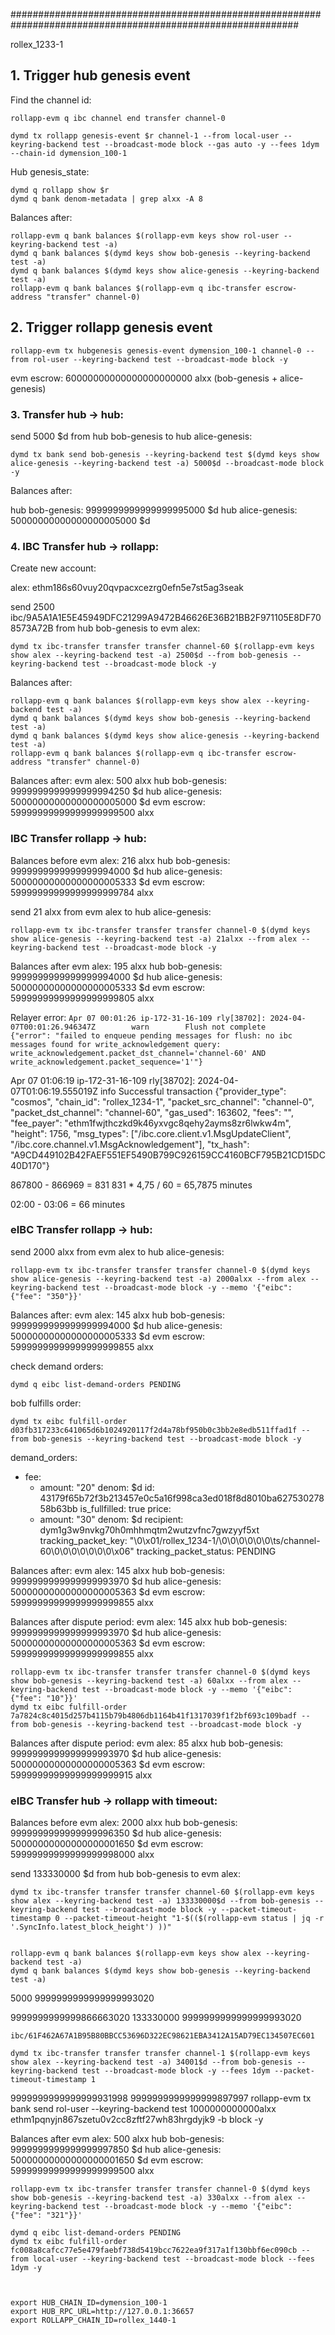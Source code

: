 ############################################################################################################


rollex_1233-1


## 1. Trigger hub genesis event

Find the channel id:

    rollapp-evm q ibc channel end transfer channel-0

    dymd tx rollapp genesis-event $r channel-1 --from local-user --keyring-backend test --broadcast-mode block --gas auto -y --fees 1dym --chain-id dymension_100-1

Hub genesis_state:

    dymd q rollapp show $r
    dymd q bank denom-metadata | grep alxx -A 8

Balances after:

    rollapp-evm q bank balances $(rollapp-evm keys show rol-user --keyring-backend test -a)
    dymd q bank balances $(dymd keys show bob-genesis --keyring-backend test -a)
    dymd q bank balances $(dymd keys show alice-genesis --keyring-backend test -a)
    rollapp-evm q bank balances $(rollapp-evm q ibc-transfer escrow-address "transfer" channel-0)

## 2. Trigger rollapp genesis event

    rollapp-evm tx hubgenesis genesis-event dymension_100-1 channel-0 --from rol-user --keyring-backend test --broadcast-mode block -y

evm escrow: 60000000000000000000000 alxx (bob-genesis + alice-genesis)

### 3. Transfer hub -> hub:

send 5000 $d from hub bob-genesis to hub alice-genesis:

    dymd tx bank send bob-genesis --keyring-backend test $(dymd keys show alice-genesis --keyring-backend test -a) 5000$d --broadcast-mode block -y

Balances after:

hub bob-genesis: 9999999999999999995000 $d
hub alice-genesis: 50000000000000000005000 $d

### 4. IBC Transfer hub -> rollapp:

Create new account:

alex: ethm186s60vuy20qvpacxcezrg0efn5e7st5ag3seak

send 2500 ibc/9A5A1A1E5E45949DFC21299A9472B46626E36B21BB2F971105E8DF708573A72B from hub bob-genesis to evm alex:

    dymd tx ibc-transfer transfer transfer channel-60 $(rollapp-evm keys show alex --keyring-backend test -a) 2500$d --from bob-genesis --keyring-backend test --broadcast-mode block -y

Balances after:

    rollapp-evm q bank balances $(rollapp-evm keys show alex --keyring-backend test -a)
    dymd q bank balances $(dymd keys show bob-genesis --keyring-backend test -a)
    dymd q bank balances $(dymd keys show alice-genesis --keyring-backend test -a)
    rollapp-evm q bank balances $(rollapp-evm q ibc-transfer escrow-address "transfer" channel-0)

Balances after:
  evm alex: 500 alxx
  hub bob-genesis: 9999999999999999994250 $d
  hub alice-genesis: 50000000000000000005000 $d
  evm escrow: 59999999999999999999500 alxx

### IBC Transfer rollapp -> hub:

Balances before
  evm alex: 216 alxx
  hub bob-genesis: 9999999999999999994000 $d
  hub alice-genesis: 50000000000000000005333 $d
  evm escrow: 59999999999999999999784 alxx

send 21 alxx from evm alex to hub alice-genesis:

    rollapp-evm tx ibc-transfer transfer transfer channel-0 $(dymd keys show alice-genesis --keyring-backend test -a) 21alxx --from alex --keyring-backend test --broadcast-mode block -y

Balances after
  evm alex: 195 alxx
  hub bob-genesis: 9999999999999999994000 $d
  hub alice-genesis: 50000000000000000005333 $d
  evm escrow: 59999999999999999999805 alxx

Relayer error: `Apr 07 00:01:26 ip-172-31-16-109 rly[38702]: 2024-04-07T00:01:26.946347Z       
warn        Flush not complete       
{"error": "failed to enqueue pending messages for flush: no ibc messages found for write_acknowledgement query: 
write_acknowledgement.packet_dst_channel='channel-60' AND write_acknowledgement.packet_sequence='1'"}`

Apr 07 01:06:19 ip-172-31-16-109 rly[38702]: 2024-04-07T01:06:19.555019Z        info        Successful transaction        {"provider_type": "cosmos", "chain_id": "rollex_1234-1", "packet_src_channel": "channel-0", "packet_dst_channel": "channel-60", "gas_used": 163602, "fees": "", "fee_payer": "ethm1fwjthczkd9k46yxvgc8qehy2ayms8zr6lwkw4m", "height": 1756, "msg_types": ["/ibc.core.client.v1.MsgUpdateClient", "/ibc.core.channel.v1.MsgAcknowledgement"], "tx_hash": "A9CD449102B42FAEF551EF5490B799C926159CC4160BCF795B21CD15DC40D170"}


867800 - 866969 = 831
831 * 4,75 / 60 = 65,7875 minutes

02:00 - 03:06 = 66 minutes


### eIBC Transfer rollapp -> hub:

send 2000 alxx from evm alex to hub alice-genesis:

    rollapp-evm tx ibc-transfer transfer transfer channel-0 $(dymd keys show alice-genesis --keyring-backend test -a) 2000alxx --from alex --keyring-backend test --broadcast-mode block -y --memo '{"eibc": {"fee": "350"}}'

Balances after:
  evm alex: 145 alxx
  hub bob-genesis: 9999999999999999994000 $d
  hub alice-genesis: 50000000000000000005333 $d
  evm escrow: 59999999999999999999855 alxx

check demand orders:

    dymd q eibc list-demand-orders PENDING

bob fulfills order:

    dymd tx eibc fulfill-order d03fb317233c641065d6b1024920117f2d4a78bf950b0c3bb2e8edb511ffad1f --from bob-genesis --keyring-backend test --broadcast-mode block -y

demand_orders:
- fee:
  - amount: "20"
    denom: $d
    id: 43179f65b72f3b213457e0c5a16f998ca3ed018f8d8010ba62753027858b63bb
    is_fullfilled: true
    price:
  - amount: "30"
    denom: $d
    recipient: dym1g3w9nvkg70h0mhhmqtm2wutzvfnc7gwzyyf5xt
    tracking_packet_key: "\0\x01/rollex_1234-1/\0\0\0\0\0\0\ts/channel-60\0\0\0\0\0\0\0\x06"
    tracking_packet_status: PENDING


Balances after:
  evm alex: 145 alxx
  hub bob-genesis: 9999999999999999993970 $d
  hub alice-genesis: 50000000000000000005363 $d
  evm escrow: 59999999999999999999855 alxx

Balances after dispute period:
  evm alex: 145 alxx
  hub bob-genesis: 9999999999999999993970 $d
  hub alice-genesis: 50000000000000000005363 $d
  evm escrow: 59999999999999999999855 alxx


    rollapp-evm tx ibc-transfer transfer transfer channel-0 $(dymd keys show bob-genesis --keyring-backend test -a) 60alxx --from alex --keyring-backend test --broadcast-mode block -y --memo '{"eibc": {"fee": "10"}}'
    dymd tx eibc fulfill-order 7a7824c8c4015d257b4115b79b4806db1164b41f1317039f1f2bf693c109badf --from bob-genesis --keyring-backend test --broadcast-mode block -y


Balances after dispute period:
  evm alex: 85 alxx
  hub bob-genesis: 9999999999999999993970 $d
  hub alice-genesis: 50000000000000000005363 $d
  evm escrow: 59999999999999999999915 alxx

### eIBC Transfer hub -> rollapp with timeout:

Balances before
  evm alex: 2000 alxx
  hub bob-genesis: 9999999999999999996350 $d
  hub alice-genesis: 50000000000000000001650 $d
  evm escrow: 59999999999999999998000 alxx

send 133330000 $d from hub bob-genesis to evm alex:

    dymd tx ibc-transfer transfer transfer channel-60 $(rollapp-evm keys show alex --keyring-backend test -a) 133330000$d --from bob-genesis --keyring-backend test --broadcast-mode block -y --packet-timeout-timestamp 0 --packet-timeout-height "1-$(($(rollapp-evm status | jq -r '.SyncInfo.latest_block_height') ))"


    rollapp-evm q bank balances $(rollapp-evm keys show alex --keyring-backend test -a)
    dymd q bank balances $(dymd keys show bob-genesis --keyring-backend test -a)


5000
9999999999999999993020

9999999999999866663020
133330000
9999999999999999993020

    ibc/61F462A67A1B95B80BBCC53696D322EC98621EBA3412A15AD79EC134507EC601

    dymd tx ibc-transfer transfer transfer channel-1 $(rollapp-evm keys show alex --keyring-backend test -a) 34001$d --from bob-genesis --keyring-backend test --broadcast-mode block -y --fees 1dym --packet-timeout-timestamp 1
9999999999999999931998
9999999999999999897997
    rollapp-evm tx bank send rol-user --keyring-backend test 1000000000000alxx ethm1pqnyjn867szetu0v2cc8zftf27wh83hrgdyjk9 -b block -y

Balances after
  evm alex: 500 alxx
  hub bob-genesis: 9999999999999999997850 $d
  hub alice-genesis: 50000000000000000001650 $d
  evm escrow: 59999999999999999999500 alxx

    rollapp-evm tx ibc-transfer transfer transfer channel-0 $(dymd keys show bob-genesis --keyring-backend test -a) 330alxx --from alex --keyring-backend test --broadcast-mode block -y --memo '{"eibc": {"fee": "321"}}'
   
    dymd q eibc list-demand-orders PENDING
    dymd tx eibc fulfill-order fc008a8cafcc77e5e479faebf738d5419bcc7622ea9f317a1f130bbf6ec090cb --from local-user --keyring-backend test --broadcast-mode block --fees 1dym -y


    
    export HUB_CHAIN_ID=dymension_100-1
    export HUB_RPC_URL=http://127.0.0.1:36657
    export ROLLAPP_CHAIN_ID=rollex_1440-1

